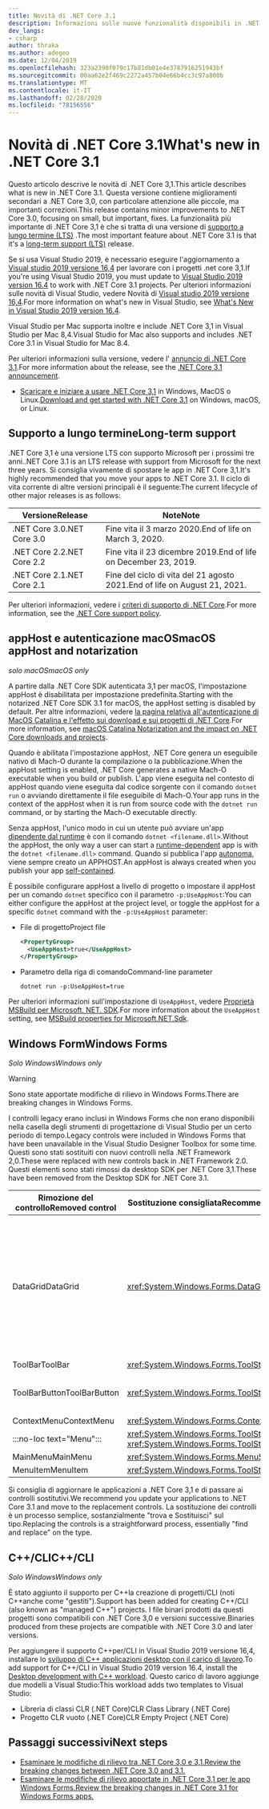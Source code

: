 ```yaml
---
title: Novità di .NET Core 3.1
description: Informazioni sulle nuove funzionalità disponibili in .NET Core 3,1.
dev_langs:
- csharp
author: thraka
ms.author: adegeo
ms.date: 12/04/2019
ms.openlocfilehash: 323a2390f079c17b81db01e4e3787916251943bf
ms.sourcegitcommit: 00aa62e2f469c2272a457b04e66b4cc3c97a800b
ms.translationtype: MT
ms.contentlocale: it-IT
ms.lasthandoff: 02/28/2020
ms.locfileid: "78156556"
---
```

# <a name="whats-new-in-net-core-31"></a><span data-ttu-id="26d73-103">Novità di .NET Core 3.1</span><span class="sxs-lookup"><span data-stu-id="26d73-103">What's new in .NET Core 3.1</span></span>

<span data-ttu-id="26d73-104">Questo articolo descrive le novità di .NET Core 3,1.</span><span class="sxs-lookup"><span data-stu-id="26d73-104">This article describes what is new in .NET Core 3.1.</span></span> <span data-ttu-id="26d73-105">Questa versione contiene miglioramenti secondari a .NET Core 3,0, con particolare attenzione alle piccole, ma importanti correzioni.</span><span class="sxs-lookup"><span data-stu-id="26d73-105">This release contains minor improvements to .NET Core 3.0, focusing on small, but important, fixes.</span></span> <span data-ttu-id="26d73-106">La funzionalità più importante di .NET Core 3,1 è che si tratta di una versione di [supporto a lungo termine (LTS)](#long-term-support) .</span><span class="sxs-lookup"><span data-stu-id="26d73-106">The most important feature about .NET Core 3.1 is that it's a [long-term support (LTS)](#long-term-support) release.</span></span>

<span data-ttu-id="26d73-107">Se si usa Visual Studio 2019, è necessario eseguire l'aggiornamento a [Visual studio 2019 versione 16,4](https://visualstudio.microsoft.com/downloads/) per lavorare con i progetti .net core 3,1.</span><span class="sxs-lookup"><span data-stu-id="26d73-107">If you're using Visual Studio 2019, you must update to [Visual Studio 2019 version 16.4](https://visualstudio.microsoft.com/downloads/) to work with .NET Core 3.1 projects.</span></span> <span data-ttu-id="26d73-108">Per ulteriori informazioni sulle novità di Visual Studio, vedere Novità di [Visual studio 2019 versione 16,4](/visualstudio/releases/2019/release-notes#whats-new-in-visual-studio-2019-version-164).</span><span class="sxs-lookup"><span data-stu-id="26d73-108">For more information on what's new in Visual Studio, see [What's New in Visual Studio 2019 version 16.4](/visualstudio/releases/2019/release-notes#whats-new-in-visual-studio-2019-version-164).</span></span>

<span data-ttu-id="26d73-109">Visual Studio per Mac supporta inoltre e include .NET Core 3,1 in Visual Studio per Mac 8,4.</span><span class="sxs-lookup"><span data-stu-id="26d73-109">Visual Studio for Mac also supports and includes .NET Core 3.1 in Visual Studio for Mac 8.4.</span></span>

<span data-ttu-id="26d73-110">Per ulteriori informazioni sulla versione, vedere l' [annuncio di .NET Core 3,1](https://devblogs.microsoft.com/dotnet/announcing-net-core-3-1/).</span><span class="sxs-lookup"><span data-stu-id="26d73-110">For more information about the release, see the [.NET Core 3.1 announcement](https://devblogs.microsoft.com/dotnet/announcing-net-core-3-1/).</span></span>

- <span data-ttu-id="26d73-111">[Scaricare e iniziare a usare .NET Core 3,1](https://dotnet.microsoft.com/download/dotnet-core/3.1) in Windows, MacOS o Linux.</span><span class="sxs-lookup"><span data-stu-id="26d73-111">[Download and get started with .NET Core 3.1](https://dotnet.microsoft.com/download/dotnet-core/3.1) on Windows, macOS, or Linux.</span></span>

## <a name="long-term-support"></a><span data-ttu-id="26d73-112">Supporto a lungo termine</span><span class="sxs-lookup"><span data-stu-id="26d73-112">Long-term support</span></span>

<span data-ttu-id="26d73-113">.NET Core 3,1 è una versione LTS con supporto Microsoft per i prossimi tre anni.</span><span class="sxs-lookup"><span data-stu-id="26d73-113">.NET Core 3.1 is an LTS release with support from Microsoft for the next three years.</span></span> <span data-ttu-id="26d73-114">Si consiglia vivamente di spostare le app in .NET Core 3,1.</span><span class="sxs-lookup"><span data-stu-id="26d73-114">It's highly recommended that you move your apps to .NET Core 3.1.</span></span> <span data-ttu-id="26d73-115">Il ciclo di vita corrente di altre versioni principali è il seguente:</span><span class="sxs-lookup"><span data-stu-id="26d73-115">The current lifecycle of other major releases is as follows:</span></span>

| <span data-ttu-id="26d73-116">Versione</span><span class="sxs-lookup"><span data-stu-id="26d73-116">Release</span></span> | <span data-ttu-id="26d73-117">Note</span><span class="sxs-lookup"><span data-stu-id="26d73-117">Note</span></span> |
| ------- | ---- |
| <span data-ttu-id="26d73-118">.NET Core 3.0</span><span class="sxs-lookup"><span data-stu-id="26d73-118">.NET Core 3.0</span></span> | <span data-ttu-id="26d73-119">Fine vita il 3 marzo 2020.</span><span class="sxs-lookup"><span data-stu-id="26d73-119">End of life on March 3, 2020.</span></span>     |
| <span data-ttu-id="26d73-120">.NET Core 2.2</span><span class="sxs-lookup"><span data-stu-id="26d73-120">.NET Core 2.2</span></span> | <span data-ttu-id="26d73-121">Fine vita il 23 dicembre 2019.</span><span class="sxs-lookup"><span data-stu-id="26d73-121">End of life on December 23, 2019.</span></span> |
| <span data-ttu-id="26d73-122">.NET Core 2.1</span><span class="sxs-lookup"><span data-stu-id="26d73-122">.NET Core 2.1</span></span> | <span data-ttu-id="26d73-123">Fine del ciclo di vita del 21 agosto 2021.</span><span class="sxs-lookup"><span data-stu-id="26d73-123">End of life on August 21, 2021.</span></span>    |

<span data-ttu-id="26d73-124">Per ulteriori informazioni, vedere i [criteri di supporto di .NET Core](https://dotnet.microsoft.com/platform/support/policy/dotnet-core).</span><span class="sxs-lookup"><span data-stu-id="26d73-124">For more information, see the [.NET Core support policy](https://dotnet.microsoft.com/platform/support/policy/dotnet-core).</span></span>

## <a name="macos-apphost-and-notarization"></a><span data-ttu-id="26d73-125">appHost e autenticazione macOS</span><span class="sxs-lookup"><span data-stu-id="26d73-125">macOS appHost and notarization</span></span>

<span data-ttu-id="26d73-126">*solo macOS*</span><span class="sxs-lookup"><span data-stu-id="26d73-126">*macOS only*</span></span>

<span data-ttu-id="26d73-127">A partire dalla .NET Core SDK autenticata 3,1 per macOS, l'impostazione appHost è disabilitata per impostazione predefinita.</span><span class="sxs-lookup"><span data-stu-id="26d73-127">Starting with the notarized .NET Core SDK 3.1 for macOS, the appHost setting is disabled by default.</span></span> <span data-ttu-id="26d73-128">Per altre informazioni, vedere [la pagina relativa all'autenticazione di MacOS Catalina e l'effetto sui download e sui progetti di .NET Core](../install/macos-notarization-issues.md).</span><span class="sxs-lookup"><span data-stu-id="26d73-128">For more information, see [macOS Catalina Notarization and the impact on .NET Core downloads and projects](../install/macos-notarization-issues.md).</span></span>

<span data-ttu-id="26d73-129">Quando è abilitata l'impostazione appHost, .NET Core genera un eseguibile nativo di Mach-O durante la compilazione o la pubblicazione.</span><span class="sxs-lookup"><span data-stu-id="26d73-129">When the appHost setting is enabled, .NET Core generates a native Mach-O executable when you build or publish.</span></span> <span data-ttu-id="26d73-130">L'app viene eseguita nel contesto di appHost quando viene eseguita dal codice sorgente con il comando `dotnet run` o avviando direttamente il file eseguibile di Mach-O.</span><span class="sxs-lookup"><span data-stu-id="26d73-130">Your app runs in the context of the appHost when it is run from source code with the `dotnet run` command, or by starting the Mach-O executable directly.</span></span>

<span data-ttu-id="26d73-131">Senza appHost, l'unico modo in cui un utente può avviare un'app [dipendente dal runtime](../deploying/index.md#publish-runtime-dependent) è con il comando `dotnet <filename.dll>`.</span><span class="sxs-lookup"><span data-stu-id="26d73-131">Without the appHost, the only way a user can start a [runtime-dependent](../deploying/index.md#publish-runtime-dependent) app is with the `dotnet <filename.dll>` command.</span></span> <span data-ttu-id="26d73-132">Quando si pubblica l'app [autonoma](../deploying/index.md#publish-self-contained), viene sempre creato un APPHOST.</span><span class="sxs-lookup"><span data-stu-id="26d73-132">An appHost is always created when you publish your app [self-contained](../deploying/index.md#publish-self-contained).</span></span>

<span data-ttu-id="26d73-133">È possibile configurare appHost a livello di progetto o impostare il appHost per un comando `dotnet` specifico con il parametro `-p:UseAppHost`:</span><span class="sxs-lookup"><span data-stu-id="26d73-133">You can either configure the appHost at the project level, or toggle the appHost for a specific `dotnet` command with the `-p:UseAppHost` parameter:</span></span>

- <span data-ttu-id="26d73-134">File di progetto</span><span class="sxs-lookup"><span data-stu-id="26d73-134">Project file</span></span>

  ```xml
  <PropertyGroup>
    <UseAppHost>true</UseAppHost>
  </PropertyGroup>
  ```

- <span data-ttu-id="26d73-135">Parametro della riga di comando</span><span class="sxs-lookup"><span data-stu-id="26d73-135">Command-line parameter</span></span>

  ```dotnetcli
  dotnet run -p:UseAppHost=true
  ```

<span data-ttu-id="26d73-136">Per ulteriori informazioni sull'impostazione di `UseAppHost`, vedere [Proprietà MSBuild per Microsoft. NET. SDK](../project-sdk/msbuild-props.md#useapphost).</span><span class="sxs-lookup"><span data-stu-id="26d73-136">For more information about the `UseAppHost` setting, see [MSBuild properties for Microsoft.NET.Sdk](../project-sdk/msbuild-props.md#useapphost).</span></span>

## <a name="windows-forms"></a><span data-ttu-id="26d73-137">Windows Form</span><span class="sxs-lookup"><span data-stu-id="26d73-137">Windows Forms</span></span>

<span data-ttu-id="26d73-138">*Solo Windows*</span><span class="sxs-lookup"><span data-stu-id="26d73-138">*Windows only*</span></span>

> [!WARNING]
> <span data-ttu-id="26d73-139">Sono state apportate modifiche di rilievo in Windows Forms.</span><span class="sxs-lookup"><span data-stu-id="26d73-139">There are breaking changes in Windows Forms.</span></span>

<span data-ttu-id="26d73-140">I controlli legacy erano inclusi in Windows Forms che non erano disponibili nella casella degli strumenti di progettazione di Visual Studio per un certo periodo di tempo.</span><span class="sxs-lookup"><span data-stu-id="26d73-140">Legacy controls were included in Windows Forms that have been unavailable in the Visual Studio Designer Toolbox for some time.</span></span> <span data-ttu-id="26d73-141">Questi sono stati sostituiti con nuovi controlli nella .NET Framework 2,0.</span><span class="sxs-lookup"><span data-stu-id="26d73-141">These were replaced with new controls back in .NET Framework 2.0.</span></span> <span data-ttu-id="26d73-142">Questi elementi sono stati rimossi da desktop SDK per .NET Core 3,1.</span><span class="sxs-lookup"><span data-stu-id="26d73-142">These have been removed from the Desktop SDK for .NET Core 3.1.</span></span>

| <span data-ttu-id="26d73-143">Rimozione del controllo</span><span class="sxs-lookup"><span data-stu-id="26d73-143">Removed control</span></span> | <span data-ttu-id="26d73-144">Sostituzione consigliata</span><span class="sxs-lookup"><span data-stu-id="26d73-144">Recommended replacement</span></span> | <span data-ttu-id="26d73-145">API associate rimosse</span><span class="sxs-lookup"><span data-stu-id="26d73-145">Associated APIs removed</span></span> |
| --------------- | ----------------------- | ----------------------- |
| <span data-ttu-id="26d73-146">DataGrid</span><span class="sxs-lookup"><span data-stu-id="26d73-146">DataGrid</span></span>        | <xref:System.Windows.Forms.DataGridView>      | <span data-ttu-id="26d73-147">DataGridCell</span><span class="sxs-lookup"><span data-stu-id="26d73-147">DataGridCell</span></span><br/><span data-ttu-id="26d73-148">DataGridRow</span><span class="sxs-lookup"><span data-stu-id="26d73-148">DataGridRow</span></span><br/><span data-ttu-id="26d73-149">DataGridTableCollection</span><span class="sxs-lookup"><span data-stu-id="26d73-149">DataGridTableCollection</span></span><br/><span data-ttu-id="26d73-150">DataGridColumnCollection</span><span class="sxs-lookup"><span data-stu-id="26d73-150">DataGridColumnCollection</span></span><br/><span data-ttu-id="26d73-151">DataGridTableStyle</span><span class="sxs-lookup"><span data-stu-id="26d73-151">DataGridTableStyle</span></span><br/><span data-ttu-id="26d73-152">DataGridColumnStyle</span><span class="sxs-lookup"><span data-stu-id="26d73-152">DataGridColumnStyle</span></span><br/><span data-ttu-id="26d73-153">DataGridLineStyle</span><span class="sxs-lookup"><span data-stu-id="26d73-153">DataGridLineStyle</span></span><br/><span data-ttu-id="26d73-154">DataGridParentRowsLabel</span><span class="sxs-lookup"><span data-stu-id="26d73-154">DataGridParentRowsLabel</span></span><br/><span data-ttu-id="26d73-155">DataGridParentRowsLabelStyle</span><span class="sxs-lookup"><span data-stu-id="26d73-155">DataGridParentRowsLabelStyle</span></span><br/><span data-ttu-id="26d73-156">DataGridBoolColumn</span><span class="sxs-lookup"><span data-stu-id="26d73-156">DataGridBoolColumn</span></span><br/><span data-ttu-id="26d73-157">DataGridTextBox</span><span class="sxs-lookup"><span data-stu-id="26d73-157">DataGridTextBox</span></span><br/><span data-ttu-id="26d73-158">GridColumnStylesCollection</span><span class="sxs-lookup"><span data-stu-id="26d73-158">GridColumnStylesCollection</span></span><br/><span data-ttu-id="26d73-159">GridTableStylesCollection</span><span class="sxs-lookup"><span data-stu-id="26d73-159">GridTableStylesCollection</span></span><br/><span data-ttu-id="26d73-160">HitTestType</span><span class="sxs-lookup"><span data-stu-id="26d73-160">HitTestType</span></span> |
| <span data-ttu-id="26d73-161">ToolBar</span><span class="sxs-lookup"><span data-stu-id="26d73-161">ToolBar</span></span>         | <xref:System.Windows.Forms.ToolStrip>         | <span data-ttu-id="26d73-162">ToolBarAppearance</span><span class="sxs-lookup"><span data-stu-id="26d73-162">ToolBarAppearance</span></span> |
| <span data-ttu-id="26d73-163">ToolBarButton</span><span class="sxs-lookup"><span data-stu-id="26d73-163">ToolBarButton</span></span>   | <xref:System.Windows.Forms.ToolStripButton>   | <span data-ttu-id="26d73-164">ToolBarButtonClickEventArgs</span><span class="sxs-lookup"><span data-stu-id="26d73-164">ToolBarButtonClickEventArgs</span></span><br/><span data-ttu-id="26d73-165">ToolBarButtonClickEventHandler</span><span class="sxs-lookup"><span data-stu-id="26d73-165">ToolBarButtonClickEventHandler</span></span><br/><span data-ttu-id="26d73-166">ToolBarButtonStyle</span><span class="sxs-lookup"><span data-stu-id="26d73-166">ToolBarButtonStyle</span></span><br/><span data-ttu-id="26d73-167">ToolBarTextAlign</span><span class="sxs-lookup"><span data-stu-id="26d73-167">ToolBarTextAlign</span></span> |
| <span data-ttu-id="26d73-168">ContextMenu</span><span class="sxs-lookup"><span data-stu-id="26d73-168">ContextMenu</span></span>     | <xref:System.Windows.Forms.ContextMenuStrip>  |  |
| :::no-loc text="Menu"::: | <xref:System.Windows.Forms.ToolStripDropDown><br/><xref:System.Windows.Forms.ToolStripDropDownMenu> | <span data-ttu-id="26d73-169">MenuItemCollection</span><span class="sxs-lookup"><span data-stu-id="26d73-169">MenuItemCollection</span></span> |
| <span data-ttu-id="26d73-170">MainMenu</span><span class="sxs-lookup"><span data-stu-id="26d73-170">MainMenu</span></span>        | <xref:System.Windows.Forms.MenuStrip>         |  |
| <span data-ttu-id="26d73-171">MenuItem</span><span class="sxs-lookup"><span data-stu-id="26d73-171">MenuItem</span></span>        | <xref:System.Windows.Forms.ToolStripMenuItem> |  |

<span data-ttu-id="26d73-172">Si consiglia di aggiornare le applicazioni a .NET Core 3,1 e di passare ai controlli sostitutivi.</span><span class="sxs-lookup"><span data-stu-id="26d73-172">We recommend you update your applications to .NET Core 3.1 and move to the replacement controls.</span></span> <span data-ttu-id="26d73-173">La sostituzione dei controlli è un processo semplice, sostanzialmente "trova e Sostituisci" sul tipo.</span><span class="sxs-lookup"><span data-stu-id="26d73-173">Replacing the controls is a straightforward process, essentially "find and replace" on the type.</span></span>

## <a name="ccli"></a><span data-ttu-id="26d73-174">C++/CLI</span><span class="sxs-lookup"><span data-stu-id="26d73-174">C++/CLI</span></span>

<span data-ttu-id="26d73-175">*Solo Windows*</span><span class="sxs-lookup"><span data-stu-id="26d73-175">*Windows only*</span></span>

<span data-ttu-id="26d73-176">È stato aggiunto il supporto per C++la creazione di progetti/CLI (noti C++anche come "gestiti").</span><span class="sxs-lookup"><span data-stu-id="26d73-176">Support has been added for creating C++/CLI (also known as "managed C++") projects.</span></span> <span data-ttu-id="26d73-177">I file binari prodotti da questi progetti sono compatibili con .NET Core 3,0 e versioni successive.</span><span class="sxs-lookup"><span data-stu-id="26d73-177">Binaries produced from these projects are compatible with .NET Core 3.0 and later versions.</span></span>

<span data-ttu-id="26d73-178">Per aggiungere il supporto C++per/CLI in Visual Studio 2019 versione 16,4, installare lo [sviluppo di C++ applicazioni desktop con il carico di lavoro](/cpp/build/vscpp-step-0-installation?view=vs-2019#step-4---choose-workloads).</span><span class="sxs-lookup"><span data-stu-id="26d73-178">To add support for C++/CLI in Visual Studio 2019 version 16.4, install the [Desktop development with C++ workload](/cpp/build/vscpp-step-0-installation?view=vs-2019#step-4---choose-workloads).</span></span> <span data-ttu-id="26d73-179">Questo carico di lavoro aggiunge due modelli a Visual Studio:</span><span class="sxs-lookup"><span data-stu-id="26d73-179">This workload adds two templates to Visual Studio:</span></span>

- <span data-ttu-id="26d73-180">Libreria di classi CLR (.NET Core)</span><span class="sxs-lookup"><span data-stu-id="26d73-180">CLR Class Library (.NET Core)</span></span>
- <span data-ttu-id="26d73-181">Progetto CLR vuoto (.NET Core)</span><span class="sxs-lookup"><span data-stu-id="26d73-181">CLR Empty Project (.NET Core)</span></span>

## <a name="next-steps"></a><span data-ttu-id="26d73-182">Passaggi successivi</span><span class="sxs-lookup"><span data-stu-id="26d73-182">Next steps</span></span>

- [<span data-ttu-id="26d73-183">Esaminare le modifiche di rilievo tra .NET Core 3,0 e 3,1.</span><span class="sxs-lookup"><span data-stu-id="26d73-183">Review the breaking changes between .NET Core 3.0 and 3.1.</span></span>](../compatibility/3.0-3.1.md)
- [<span data-ttu-id="26d73-184">Esaminare le modifiche di rilievo apportate in .NET Core 3,1 per le app Windows Forms.</span><span class="sxs-lookup"><span data-stu-id="26d73-184">Review the breaking changes in .NET Core 3.1 for Windows Forms apps.</span></span>](../compatibility/winforms.md#net-core-31)
